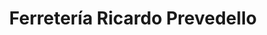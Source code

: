 ---
title: "Ferretería Ricardo Prevedello"
url: /san-isidro/ferreteria-ricardo-prevedello/
shop: hardware
---